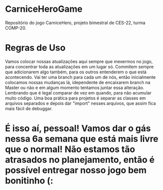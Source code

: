 # CarniceHeroGame
Repositório do jogo CarniceHero, projeto bimestral de CES-22, turma COMP-20.

# Regras de Uso
Vamos colocar nossas atualizações aqui sempre que mexermos no jogo, para concentrar toda as atualizações em um lugar só.
Commitem sempre que adicionarem algo também, para os outros entenderem o que está acontecendo.
Vai ter uma branch para cada um de nós, então inicialmente colocamos nossas mudanças lá, idependente de encaixarem branch na Master ou não e em algum momento tentamos juntar essa alteração. Lembrando que é legal comparar de vez em quando, para não acumular muito código.
Uma boa prática para projetos é separar as classes em arquivos separados e depois dar "import" nesses arquivos, que assim fica mais fácil de debuggar.

# É isso aí, pessoal! Vamos dar o gás nessa 6a semana que está mais livre que o normal! Não estamos tão atrasados no planejamento, então é possível entregar nosso jogo bem bonitinho (:
